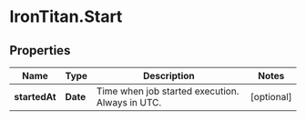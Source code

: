 # IronTitan.Start

## Properties
Name | Type | Description | Notes
------------ | ------------- | ------------- | -------------
**startedAt** | **Date** | Time when job started execution. Always in UTC. | [optional] 


